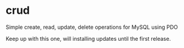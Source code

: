 # crud
Simple create, read, update, delete operations for MySQL using PDO

Keep up with this one, will installing updates until the first release.
